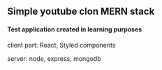 ## Simple youtube clon MERN stack

#### Test application created in learning purposes

client part: React, Styled components

server: node, express, mongodb
